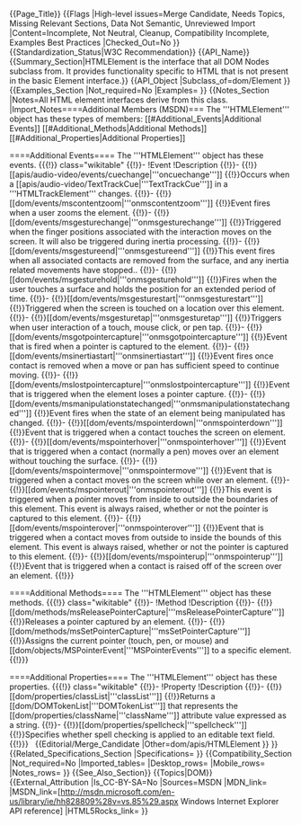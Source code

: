{{Page_Title}}
{{Flags
|High-level issues=Merge Candidate, Needs Topics, Missing Relevant Sections, Data Not Semantic, Unreviewed Import
|Content=Incomplete, Not Neutral, Cleanup, Compatibility Incomplete, Examples Best Practices
|Checked_Out=No
}}
{{Standardization_Status|W3C Recommendation}}
{{API_Name}}
{{Summary_Section|HTMLElement is the interface that all DOM Nodes subclass from. It provides functionality specific to HTML that is not present in the basic Element interface.}}
{{API_Object
|Subclass_of=dom/Element
}}
{{Examples_Section
|Not_required=No
|Examples=
}}
{{Notes_Section
|Notes=All HTML element interfaces derive from this class.
|Import_Notes====Additional Members (MSDN)===
The '''HTMLElement''' object has these types of members:
[[#Additional_Events|Additional Events]]
[[#Additional_Methods|Additional Methods]]
[[#Additional_Properties|Additional Properties]]


====Additional Events====
The '''HTMLElement''' object has these events.
{{{!}} class="wikitable"
{{!}}-
!Event
!Description
{{!}}-
{{!}}[[apis/audio-video/events/cuechange|'''oncuechange''']]
{{!}}Occurs when a [[apis/audio-video/TextTrackCue|'''TextTrackCue''']] in a '''HTMLTrackElement''' changes.
{{!}}-
{{!}}[[dom/events/mscontentzoom|'''onmscontentzoom''']]
{{!}}Event fires when a user zooms the element.
{{!}}-
{{!}}[[dom/events/msgesturechange|'''onmsgesturechange''']]
{{!}}Triggered when the finger positions associated with the interaction moves on the screen. It will also be triggered during  inertia processing.
{{!}}-
{{!}}[[dom/events/msgestureend|'''onmsgestureend''']]
{{!}}This event fires when all associated contacts are removed from the surface, and any inertia related movements have stopped..
{{!}}-
{{!}}[[dom/events/msgesturehold|'''onmsgesturehold''']]
{{!}}Fires when the user touches a surface and holds the position for an extended period of time.
{{!}}-
{{!}}[[dom/events/msgesturestart|'''onmsgesturestart''']]
{{!}}Triggered when the screen is touched on a location over this element.
{{!}}-
{{!}}[[dom/events/msgesturetap|'''onmsgesturetap''']]
{{!}}Triggers when user interaction of a touch, mouse click, or pen tap.
{{!}}-
{{!}}[[dom/events/msgotpointercapture|'''onmsgotpointercapture''']]
{{!}}Event that is fired when a pointer is captured to the element.
{{!}}-
{{!}}[[dom/events/msinertiastart|'''onmsinertiastart''']]
{{!}}Event fires once contact is removed when a move or pan has sufficient speed to continue moving.
{{!}}-
{{!}}[[dom/events/mslostpointercapture|'''onmslostpointercapture''']]
{{!}}Event that is triggered when the element loses a pointer capture.
{{!}}-
{{!}}[[dom/events/msmanipulationstatechanged|'''onmsmanipulationstatechanged''']]
{{!}}Event fires when the state of an element being manipulated has changed.
{{!}}-
{{!}}[[dom/events/mspointerdown|'''onmspointerdown''']]
{{!}}Event that is triggered when a contact touches the screen on element.
{{!}}-
{{!}}[[dom/events/mspointerhover|'''onmspointerhover''']]
{{!}}Event that is triggered when a contact (normally a pen) moves over an element without touching the surface.
{{!}}-
{{!}}[[dom/events/mspointermove|'''onmspointermove''']]
{{!}}Event that is triggered when a contact moves on the screen while over an element.
{{!}}-
{{!}}[[dom/events/mspointerout|'''onmspointerout''']]
{{!}}This event is triggered when a pointer moves from inside to outside the boundaries of this element. This event is always raised, whether or not the pointer is captured to this element.
{{!}}-
{{!}}[[dom/events/mspointerover|'''onmspointerover''']]
{{!}}Event that is triggered when a contact moves from outside to inside the bounds of this element. This event is always raised, whether or not the pointer is captured to this element.
{{!}}-
{{!}}[[dom/events/mspointerup|'''onmspointerup''']]
{{!}}Event that is triggered when a contact is raised off of the screen over an element.
{{!}}}
 

====Additional Methods====
The '''HTMLElement''' object has these methods.
{{{!}} class="wikitable"
{{!}}-
!Method
!Description
{{!}}-
{{!}}[[dom/methods/msReleasePointerCapture|'''msReleasePointerCapture''']]
{{!}}Releases a pointer captured by an element.
{{!}}-
{{!}}[[dom/methods/msSetPointerCapture|'''msSetPointerCapture''']]
{{!}}Assigns the current pointer (touch, pen, or mouse) and [[dom/objects/MSPointerEvent|'''MSPointerEvents''']] to a specific element.
{{!}}}
 

====Additional Properties====
The '''HTMLElement''' object has these properties.
{{{!}} class="wikitable"
{{!}}-
!Property
!Description
{{!}}-
{{!}}[[dom/properties/classList|'''classList''']]
{{!}}Returns a [[dom/DOMTokenList|'''DOMTokenList''']] that represents the [[dom/properties/className|'''className''']] attribute value expressed as a string.
{{!}}-
{{!}}[[dom/properties/spellcheck|'''spellcheck''']]
{{!}}Specifies whether spell checking is applied to an editable text field.
{{!}}}
 
{{Editorial/Merge_Candidate
|Other=dom/apis/HTMLElement
}}
}}
{{Related_Specifications_Section
|Specifications=
}}
{{Compatibility_Section
|Not_required=No
|Imported_tables=
|Desktop_rows=
|Mobile_rows=
|Notes_rows=
}}
{{See_Also_Section}}
{{Topics|DOM}}
{{External_Attribution
|Is_CC-BY-SA=No
|Sources=MSDN
|MDN_link=
|MSDN_link=[http://msdn.microsoft.com/en-us/library/ie/hh828809%28v=vs.85%29.aspx Windows Internet Explorer API reference]
|HTML5Rocks_link=
}}